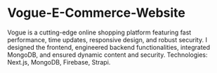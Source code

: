 # Vogue-E-Commerce-Website
Vogue is a cutting-edge online shopping platform featuring fast performance, time updates, responsive design, and robust security. I designed the frontend, engineered backend functionalities, integrated MongoDB, and ensured dynamic content and security. Technologies: Next.js, MongoDB, Firebase, Strapi.

